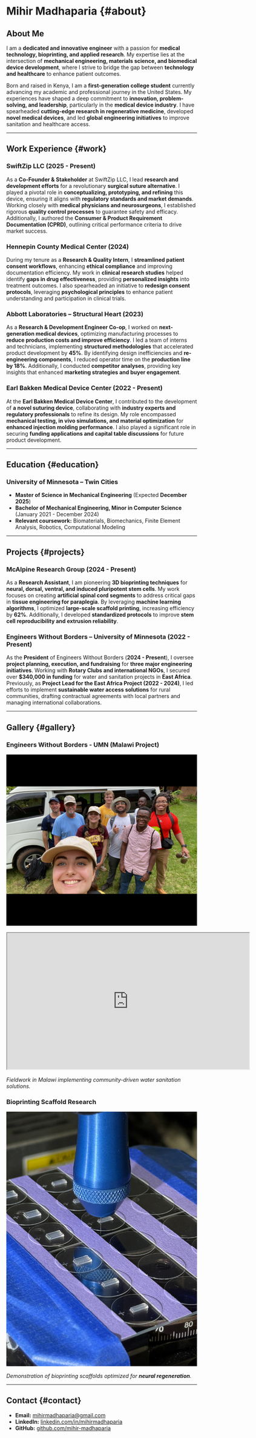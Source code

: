 # Mihir Madhaparia {#about}

## About Me
I am a **dedicated and innovative engineer** with a passion for **medical technology, bioprinting, and applied research**. My expertise lies at the intersection of **mechanical engineering, materials science, and biomedical device development**, where I strive to bridge the gap between **technology and healthcare** to enhance patient outcomes. 

Born and raised in Kenya, I am a **first-generation college student** currently advancing my academic and professional journey in the United States. My experiences have shaped a deep commitment to **innovation, problem-solving, and leadership**, particularly in the **medical device industry**. I have spearheaded **cutting-edge research in regenerative medicine**, developed **novel medical devices**, and led **global engineering initiatives** to improve sanitation and healthcare access.

---

## Work Experience {#work}

### **SwiftZip LLC (2025 - Present)**
As a **Co-Founder & Stakeholder** at SwiftZip LLC, I lead **research and development efforts** for a revolutionary **surgical suture alternative**. I played a pivotal role in **conceptualizing, prototyping, and refining** this device, ensuring it aligns with **regulatory standards and market demands**. Working closely with **medical physicians and neurosurgeons**, I established rigorous **quality control processes** to guarantee safety and efficacy. Additionally, I authored the **Consumer & Product Requirement Documentation (CPRD)**, outlining critical performance criteria to drive market success.

### **Hennepin County Medical Center (2024)**
During my tenure as a **Research & Quality Intern**, I **streamlined patient consent workflows**, enhancing **ethical compliance** and improving documentation efficiency. My work in **clinical research studies** helped identify **gaps in drug effectiveness**, providing **personalized insights** into treatment outcomes. I also spearheaded an initiative to **redesign consent protocols**, leveraging **psychological principles** to enhance patient understanding and participation in clinical trials.

### **Abbott Laboratories – Structural Heart (2023)**
As a **Research & Development Engineer Co-op**, I worked on **next-generation medical devices**, optimizing manufacturing processes to **reduce production costs and improve efficiency**. I led a team of interns and technicians, implementing **structured methodologies** that accelerated product development by **45%**. By identifying design inefficiencies and **re-engineering components**, I reduced operator time on the **production line by 18%**. Additionally, I conducted **competitor analyses**, providing key insights that enhanced **marketing strategies and buyer engagement**.

### **Earl Bakken Medical Device Center (2022 - Present)**
At the **Earl Bakken Medical Device Center**, I contributed to the development of **a novel suturing device**, collaborating with **industry experts and regulatory professionals** to refine its design. My role encompassed **mechanical testing, in vivo simulations, and material optimization** for **enhanced injection molding performance**. I also played a significant role in securing **funding applications and capital table discussions** for future product development.

---

## Education {#education}

### **University of Minnesota – Twin Cities**  
- **Master of Science in Mechanical Engineering** (Expected **December 2025**)  
- **Bachelor of Mechanical Engineering, Minor in Computer Science** (January 2021 - December 2024)  
- **Relevant coursework:** Biomaterials, Biomechanics, Finite Element Analysis, Robotics, Computational Modeling

---

## Projects {#projects}

### **McAlpine Research Group (2024 - Present)**
As a **Research Assistant**, I am pioneering **3D bioprinting techniques** for **neural, dorsal, ventral, and induced pluripotent stem cells**. My work focuses on creating **artificial spinal cord segments** to address critical gaps in **tissue engineering for paraplegia**. By leveraging **machine learning algorithms**, I optimized **large-scale scaffold printing**, increasing efficiency by **62%**. Additionally, I developed **standardized protocols** to improve **stem cell reproducibility and extrusion reliability**.

### **Engineers Without Borders – University of Minnesota (2022 - Present)**
As the **President** of Engineers Without Borders (**2024 - Present**), I oversee **project planning, execution, and fundraising** for **three major engineering initiatives**. Working with **Rotary Clubs and international NGOs**, I secured over **$340,000 in funding** for water and sanitation projects in **East Africa**. Previously, as **Project Lead for the East Africa Project (2022 - 2024)**, I led efforts to implement **sustainable water access solutions** for rural communities, drafting contractual agreements with local partners and managing international collaborations.

---

## Gallery {#gallery}

### **Engineers Without Borders - UMN (Malawi Project)**  
![EWB team in Malawi in January, 2023](assets/images/ewbteamj23.jpg)

<iframe src="https://drive.google.com/file/d/1RnbMXfTiYPPIkiVAcxxdpy5RfMIcrQ28/preview" 
        width="640" height="360" allow="autoplay"></iframe>

*Fieldwork in Malawi implementing community-driven water sanitation solutions.*

### **Bioprinting Scaffold Research**  
![3D Printed Scaffold](assets/images/scaffold.jpg)

*Demonstration of bioprinting scaffolds optimized for **neural regeneration**.*

---

## Contact {#contact}
- **Email:** mihirmadhaparia@gmail.com  
- **LinkedIn:** [linkedin.com/in/mihirmadhaparia](https://www.linkedin.com/in/mihirmadhaparia/)  
- **GitHub:** [github.com/mihir-madhaparia](https://github.com/mihirmadhaparia)
